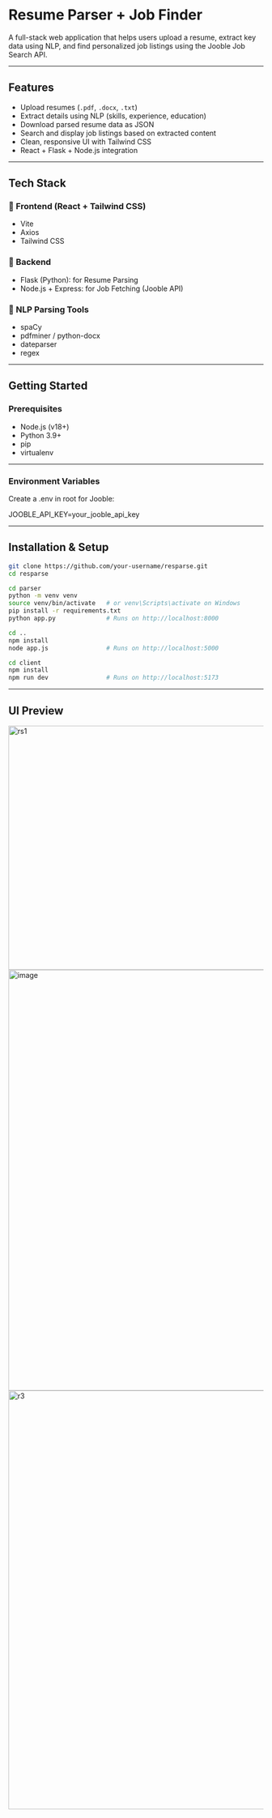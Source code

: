 #  Resume Parser + Job Finder 

A full-stack web application that helps users upload a resume, extract key data using NLP, and find personalized job listings using the Jooble Job Search API.

---

##  Features

- Upload resumes (`.pdf`, `.docx`, `.txt`)
-  Extract details using NLP (skills, experience, education)
-  Download parsed resume data as JSON
-  Search and display job listings based on extracted content
-  Clean, responsive UI with Tailwind CSS
-  React + Flask + Node.js integration

---

## Tech Stack

### 🔹 Frontend (React + Tailwind CSS)
- Vite
- Axios
- Tailwind CSS

### 🔹 Backend
- Flask (Python):  for Resume Parsing
- Node.js + Express: for Job Fetching (Jooble API)

### 🔹 NLP Parsing Tools
- spaCy
- pdfminer / python-docx
- dateparser
- regex


---

##  Getting Started

###  Prerequisites

- Node.js (v18+)
- Python 3.9+
- pip
- virtualenv

---
###  Environment Variables
Create a .env in root for Jooble:

JOOBLE_API_KEY=your_jooble_api_key

---

##  Installation & Setup


```bash
git clone https://github.com/your-username/resparse.git
cd resparse

cd parser
python -m venv venv
source venv/bin/activate   # or venv\Scripts\activate on Windows
pip install -r requirements.txt
python app.py              # Runs on http://localhost:8000

cd ..
npm install
node app.js                # Runs on http://localhost:5000

cd client
npm install
npm run dev                # Runs on http://localhost:5173
```
---

## UI Preview

<img width="1140" height="482" alt="rs1" src="https://github.com/user-attachments/assets/8f9bced7-9b0b-499e-a0bc-cec0a6511a8b" />


<img width="1053" height="831" alt="image" src="https://github.com/user-attachments/assets/eb01c5aa-3c65-483c-89ca-a719832b661f" />



<img width="1635" height="827" alt="r3" src="https://github.com/user-attachments/assets/3287cda5-fca4-41d8-9e44-bb783a342f82" />




